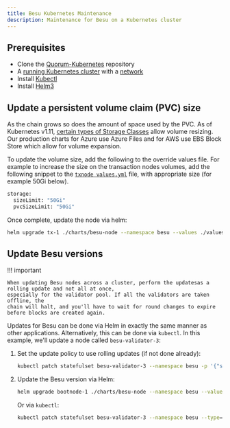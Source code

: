 ```yaml
---
title: Besu Kubernetes Maintenance
description: Maintenance for Besu on a Kubernetes cluster
---
```


## Prerequisites

* Clone the [Quorum-Kubernetes](https://github.com/ConsenSys/quorum-kubernetes) repository
* A [running Kubernetes cluster](./Create-Cluster.md) with a [network](./Deploy-Charts.md)
* Install [Kubectl](https://kubernetes.io/docs/tasks/tools/)
* Install [Helm3](https://helm.sh/docs/intro/install/)

## Update a persistent volume claim (PVC) size

As the chain grows so does the amount of space used by the PVC. As of Kubernetes v1.11,
[certain types of Storage Classes](https://kubernetes.io/docs/concepts/storage/storage-classes/#allow-volume-expansion)
allow volume resizing. Our production charts for Azure use Azure Files and for AWS use EBS Block Store which allow for
volume expansion.

To update the volume size, add the following to the override values file. For example to increase the size on the
transaction nodes volumes, add the following snippet to the
[`txnode values.yml`](https://github.com/ConsenSys/quorum-kubernetes/blob/master/dev/helm/values/txnode.yml) file, with
appropriate size (for example 50Gi below).

```bash
storage:
  sizeLimit: "50Gi"
  pvcSizeLimit: "50Gi"
```

Once complete, update the node via helm:

```bash
helm upgrade tx-1 ./charts/besu-node --namespace besu --values ./values/txnode.yml
```

## Update Besu versions

!!! important

    When updating Besu nodes across a cluster, perform the updatesas a rolling update and not all at once,
    especially for the validator pool. If all the validators are taken offline, the
    chain will halt, and you'll have to wait for round changes to expire before blocks are created again.

Updates for Besu can be done via Helm in exactly the same manner as other applications. Alternatively, this can be done
via `kubectl`. In this example, we'll update a node called `besu-validator-3`:

1. Set the update policy to use rolling updates (if not done already):

    ```bash
    kubectl patch statefulset besu-validator-3 --namespace besu -p '{"spec":{"updateStrategy":{"type":"RollingUpdate"}}}'
    ```

2. Update the Besu version via Helm:

      ```bash
      helm upgrade bootnode-1 ./charts/besu-node --namespace besu --values ./values/bootnode.yml --set image.besu.tag=21.10.0
      ```

     Or via `kubectl`:

      ```bash
      kubectl patch statefulset besu-validator-3 --namespace besu --type='json' -p='[{"op": "replace", "path": "/spec/template/spec/containers/0/image", "value":"hyperledger/besu:21.10.0"}]'
      ```
